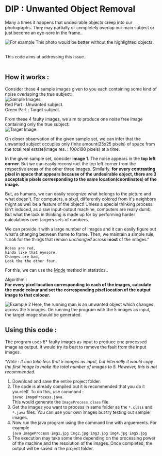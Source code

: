 # DIP : Unwanted Object Removal

Many a times it happens that undesirable objects creep into our photographs. They may partially or completely overlap our main subject or just become an eye-sore in the frame..

![For example](https://lh3.googleusercontent.com/ovlFcTMedNbDg4TN_ja3hECHbhnJGbIGQqi8GYL1y16kkIp1KyeOJ8WjDgt_NBeGE-tOnSIbc3Q76lWG5XqSw8nHG8gpJGqL4BpErEQyKiYCXKuN2OLMfsliFhqf28jhBQ0whYIwdvNpE-EHvRxNSPa7v3ptaecHftu0pSaBaqitUa38VFcvYhHxuHn9A6NxNEO5b6lS518i0uYpbcw6WEPhuw-lizz-uriiY4D48Cw_NicRItzmWftzUzMVbf8kNN7Uj9Kn69K4AdkqI1tx3fjWqYUvNeUL_zvGVdIkAPV69xy8GOLRAmtlQbhulU-qpoYjThKYVF0wys2q21up3J2ytKFEH-i4aeIWqz4txKmdowYHaLS2B_hz_XkDho_yIX814NYkt3Ss8cb-srRFWxhBBTIrPCX9b0h0EYDOzNr2Joj6XPGwUmwqP2f1LIPa9WHQSau-wWgGDg5TdqwtRZHmnOsDDPfqYNhLQaFww2yEKuxEtoON2R1paGyB69IOZOvZyhaOdx0P-bKKsI5jGjafZ9YJjGI_uuXpMAChoPnpoZc74_ckzZWoEOTfxvVgmMQhkEh5P1guZU5XonK0RR_w13Fk0WMIRC7JliCx9Q=w1046-h588-no)
This photo would be better without the highlighted objects.

<br>
This code aims at addressing this issue..
<br><br>

## How it works : 
Consider these 4 sample images given to you each containing some kind of noise overlaping the true subject: <br>
![Sample Images](https://lh3.googleusercontent.com/62aYsXwYKevWz0Jx8urv-7Gwb84Yb6JThSENN4GZA4pGeSj6EDrfiZDRaQ26jP-anb_4AQlxPMcg12JSCq1g5cAUg_7jVenFWYszjly8YgDyHKnnqDZl3xvmLMrhXME_-5mrmr3MSRo7R9enDYM2OJQWYiiQDSV7zzw9oFcrNFtl1jlM2JLsmvmloHFHvyTFzHyzqhoMfwHsnFPnoQHGSPj_mUKkefJdVatpozMRMuulOdteRWVD2ywpIAUmtG5GCNfFcSRrsfCNvdjNL6WEmSTduoYrAcn1ynp0AwkIroowD-bZDTYI6AKsJuVlpgm5q1loM__N9MUmVEv0dtv5GyiDGIXG6HeSV8MTON2CvvuEKFdPQWkwIC3WmazVAG9bc3UbCdTmd--KJa1E-ulKRzfEcowb1WX5t0MT4Jiil3EDfs__UW6VltrVTEGKaK99Ff86YPrhCqWbZIm6ctYAv-Y3X1pQqTPO9htyfwgshOXaa2ey8FliPytV51WStRuVo5oJJM0EFsQLOAB_2YjVWWThk4jLTzGW2WL3VkknUsoJpWpjSDRWCbJ0UYlxIPuepw_qK1_jn5nPxGIviWweTB1B590T_XTmy3jRAm3nGQ=w400-h100-no)
<br>
Red Part : Unwanted subject.<br>
Green Part : Target subject.

From these 4 faulty images, we aim to produce one noise free image containing only the true subject: <br>
![Target Image](https://lh3.googleusercontent.com/2OdMgWVFtw-kcUDQfjJolr6ppSmgs0XKmxFTVMkrS71XY0EZi5z9OWGGhrIXKZLeZLUX0LKDNwQgs3bI_ShAK1F9Jvos_L5dq1KjFHLZTm7FLaAnrx6kYE8nVb8u-ja1D1Mh1Ht98qMLBBNxRCUAjQw0XX1gnG2hSUBzkNc_kIiYGsaLFlt5b8B_1NC-_Fq2EYKSbm-Zn7U_UhTzmRwWZtwGM00My5M9nd5bC4M4IunJFctwI0HejupRKbrxajjBkpCnZMoCd5q4cFkuz55gTLYyl_-iOTfzsxUiuSQL2CTLFC1rBeDTufuWsRy6-wVifBGWnHgIJV3ko9iYbjmZkgWJhrQKzZIsSBWujgLrDmuWbuQ2eLCLXLMFOz71MNw8sYYnjOkWH3Ti88wzL5iY_5DmrfX4K7kCrpyFt-kUZ_5RupTczh6oeeJcVWD-yjYIsaDQ6hS93uNxsVgWRCL9S0ibKF-FL0wUYcxcU_IwAGqqTTY1g-6ezMVsZ0G0xP6eUjgcFwazCQUbFWIxr0aPtiyeFa6M0_bWdwS2Bp6oVzoK1wWgK-2Hb3ZuqNSv1RCtcK43A1Oftac39W7ka7qZ-XHb_QjM-CXLgOGaGE2Sng=s100-no)

On closer observation of the given sample set, we can infer that the unwanted subject occupies only finite amount(25x25 pixels) of space from the total real estate(image res. : 100x100 pixels) at a time. 

In the given sample set, consider **image 1**. The noise appears in the **top left corner**. But we can easily reconstruct the top left corner from the respective areas of the other three images. Similarly, **for every contrasting pixel in space that appears because of the undesirable object, there are 3 acceptable pixels corresponding to the same location(coordinates) of the image.**

But, as humans, we can easily recognize what belongs to the picture and what doesn't. For computers, a pixel, differently colored from it's neighbors might as well be a feature of the object! Unless a special thinking process isn't induced, as a raw input-output machine, computers are really dumb. But what the lack in thinking is made up for by performing harder calculations over largers sets of numbers.

We can provide it with a large number of images and it can easily figure out what's changing between frame to frame.
Then, we maintain a simple rule, 'Look for the things that remain *unchanged* across **most** of the images."<br>
```
Roses are red, 
kinda like that eyesore, 
Changes are bad, 
Look the the other four.
```

For this, we can use the [Mode](https://en.wikipedia.org/wiki/Mode_(statistics)) method in statistics..

Algorithm : <br>
**For every pixel location corresponding to each of the images, calculate the mode colour and set the corresponding pixel location of the output image to that coloour.**

![Example 2](https://lh3.googleusercontent.com/QW-VWHrB_KoeyhFm41RF6nzPPDdOvF8rdb_ZrxLBFgCoqSv603fcCN4K6S4ak_3vfhjNen07MLoAsup10rRUdLH76pAJML_G2BuwO-d2njbHXZLLbtgEwaC6SA8nXvA1xsoVdj0PYo8xFwWtfEKicawOZu9pkTWWNwEnnBkxHtprQlBNinrN88wh87QSY_Mno7KCIwdzzbEbiyKfJ1wWx6aohMj1KczXaRahNOd6nE05HFbrHtabf1Pbx29xRd1KQndVvbf98BOShJQoaqvFfHH6DLqUyyHXZfkdePGMbmjwDXhTDizfzteKRwPQP2pQWo9Z8gIVG5M_tfEXgccTZ8Ne0FdeT81RxvZYEHGMsj0nDbSqhqmQ-t15BNWiVuGG7UlFcUrkM5q5ZkqE9BxMvH4_Ib2FP9Isi2glBIJfeL0r_gDTFl-GkKZpmkj50NJsU2P0xZB5HT6vr0OgKO454OaXY9LPLNNG3INE5qUs9aVcry6UxLIyKEJFjA2FyqPcWPCjJnZJ8eu4UDNbwEUcbkXLyJAxUdNUfrxJ1hghUfuVuD-PRhE1_GNA1xwrDrWb6AGc17P9uF4wFazJyngwTWbLCkLThNHCzOp_vjrGMA=w499-h597-no)
Here, the running man is an unwanted object which changes across the 5 images. On running the program with the 5 images as input, the target image should be generated.



## Using this code : 
The program uses 5* faulty images as input to produce one processed image as output.
It would try its best to remove the fault from the input images.

**Note : It can take less that 5 images as input, but internally it would copy the first image to make the total number of images to 5. However, this is not recommended.* 


1. Download and save the entire project folder.
2. The code is already compiled but it is recommended that you do it yourself. To do this, use command : 
<br>`javac ImageProcess.java`.<br>
This would generate the `ImageProcess.class` file.
3. Get the images you want to process in same folder as the `*.class` and `*.java` files. You can use your own images but try testing out sample images.
4. Now run the java program using the command line with arguements. For example <br>
`java ImageProcess img1.jpg img2.jpg img3.jpg img4.jpg img5.jpg` <br>
5. The execution may take some time depending on the processing power of the machine and the resolution of the images. Once completed, the output will be saved in the project folder.
